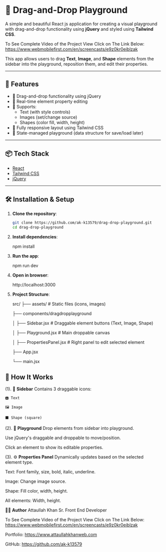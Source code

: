 # 🧩 Drag-and-Drop Playground

A simple and beautiful React js application for creating a visual playground with drag-and-drop functionality using **jQuery** and styled using **Tailwind CSS**.


To See Complete Video of the Project View Click on The Link Below:
https://www.webmobilefirst.com/en/screencasts/e9z0kr0eiblzak

This app allows users to drag **Text**, **Image**, and **Shape** elements from the sidebar into the playground, reposition them, and edit their properties.

---

## 🚀 Features

- 🔧 Drag-and-drop functionality using jQuery
- 🎨 Real-time element property editing
- 🧱 Supports:
  - Text (with style controls)
  - Images (set/change source)
  - Shapes (color fill, width, height)
- 📱 Fully responsive layout using Tailwind CSS
- 🧠 State-managed playground (data structure for save/load later)

---

## 📦 Tech Stack

- [React](https://reactjs.org/)
- [Tailwind CSS](https://tailwindcss.com/)
- [jQuery](https://jquery.com/)

---

## 🛠 Installation & Setup

1. **Clone the repository**:
   ```bash
   git clone https://github.com/ak-k13579/drag-drop-playground.git
   cd drag-drop-playground

2. **Install dependencies**:

   npm install
4. **Run the app**:

   npm run dev
6. **Open in browser**:

   http://localhost:3000
8. **Project Structure**:

   src/
    ├── assets/             # Static files (icons, images)

    ├── components/dragdropplayground
        
    │   ├── Sidebar.jsx         # Draggable element buttons (Text, Image, Shape)

    │   ├── Playground.jsx      # Main droppable canvas

    │   ├── PropertiesPanel.jsx # Right panel to edit selected element

    ├── App.jsx

    └── main.jsx

## 🧮 How It Works

(1). 🧱 **Sidebar**
Contains 3 draggable icons:
    
    🅰️ Text
    
    🖼 Image
    
    ⬛ Shape (square)
  
(2). 🧲 **Playground**
Drop elements from sidebar into playground.

Use jQuery's draggable and droppable to move/position.

Click an element to show its editable properties.


(3). ⚙️ **Properties Panel**
Dynamically updates based on the selected element type.

Text: Font family, size, bold, italic, underline.

Image: Change image source.

Shape: Fill color, width, height.

All elements: Width, height.

🧑‍💻 **Author**
Attaullah Khan Sr. Front End Developer

To See Complete Video of the Project View Click on The Link Below:
https://www.webmobilefirst.com/en/screencasts/e9z0kr0eiblzak

Portfolio: https://www.attaullahkhanweb.com

GitHub: https://github.com/ak-k13579

